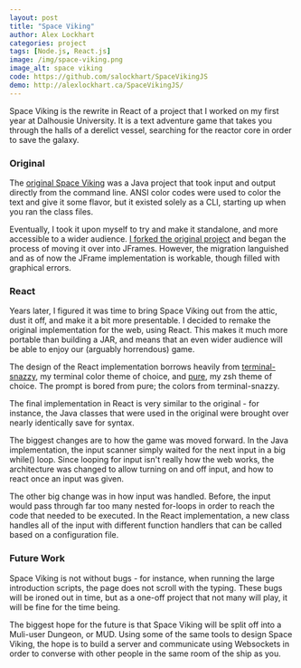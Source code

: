 ```yaml
---
layout: post
title: "Space Viking"
author: Alex Lockhart
categories: project
tags: [Node.js, React.js]
image: /img/space-viking.png
image_alt: space viking
code: https://github.com/salockhart/SpaceVikingJS
demo: http://alexlockhart.ca/SpaceVikingJS/
---
```


Space Viking is the rewrite in React of a project that I worked on my first year at Dalhousie University.  It is a text adventure game that takes you through the halls of a derelict vessel, searching for the reactor core in order to save the galaxy.

### Original

The [original Space Viking](https://github.com/mtrask/CSCI1101-group_project) was a Java project that took input and output directly from the command line.  ANSI color codes were used to color the text and give it some flavor, but it existed solely as a CLI, starting up when you ran the class files.

Eventually, I took it upon myself to try and make it standalone, and more accessible to a wider audience.  [I forked the original project](https://github.com/salockhart/space-viking) and began the process of moving it over into JFrames.  However, the migration languished and as of now the JFrame implementation is workable, though filled with graphical errors.

### React

Years later, I figured it was time to bring Space Viking out from the attic, dust it off, and make it a bit more presentable.  I decided to remake the original implementation for the web, using React.  This makes it much more portable than building a JAR, and means that an even wider audience will be able to enjoy our (arguably horrendous) game.

The design of the React implementation borrows heavily from [terminal-snazzy](https://github.com/sindresorhus/terminal-snazzy), my terminal color theme of choice, and [pure](https://github.com/sindresorhus/pure), my zsh theme of choice.  The prompt is bored from pure; the colors from terminal-snazzy.

The final implementation in React is very similar to the original - for instance, the Java classes that were used in the original were brought over nearly identically save for syntax.  

The biggest changes are to how the game was moved forward.  In the Java implementation, the input scanner simply waited for the next input in a big while() loop.  Since looping for input isn't really how the web works, the architecture was changed to allow turning on and off input, and how to react once an input was given.

The other big change was in how input was handled.  Before, the input would pass through far too many nested for-loops in order to reach the code that needed to be executed.  In the React implementation, a new class handles all of the input with different function handlers that can be called based on a configuration file.

### Future Work

Space Viking is not without bugs - for instance, when running the large introduction scripts, the page does not scroll with the typing.  These bugs will be ironed out in time, but as a one-off project that not many will play, it will be fine for the time being.

The biggest hope for the future is that Space Viking will be split off into a Muli-user Dungeon, or MUD.  Using some of the same tools to design Space Viking, the hope is to build a server and communicate using Websockets in order to converse with other people in the same room of the ship as you.